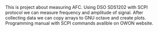 This is project about measuring AFC. Using DSO SDS1202 with SCPI protocol we can measure frequency and amplitude of signal. After collecting data we can copy arrays to GNU octave and create plots. Programming manual with SCPI commands avalible on OWON website. 
